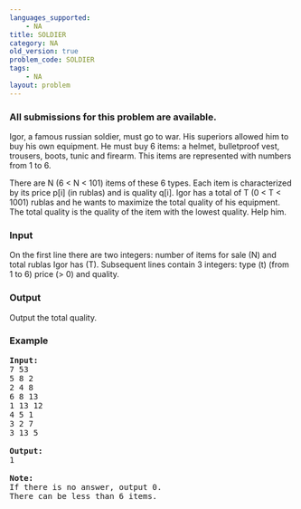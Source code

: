 ```yaml
---
languages_supported:
    - NA
title: SOLDIER
category: NA
old_version: true
problem_code: SOLDIER
tags:
    - NA
layout: problem
---
```

###  All submissions for this problem are available. 

Igor, a famous russian soldier, must go to war. His superiors allowed him to buy his own equipment. He must buy 6 items: a helmet, bulletproof vest, trousers, boots, tunic and firearm. This items are represented with numbers from 1 to 6.

 There are N (6 < N < 101) items of these 6 types. Each item is characterized by its price p\[i\] (in rublas) and is quality q\[i\]. Igor has a total of T (0 < T < 1001) rublas and he wants to maximize the total quality of his equipment. The total quality is the quality of the item with the lowest quality. Help him.

### Input

On the first line there are two integers: number of items for sale (N) and total rublas Igor has (T). Subsequent lines contain 3 integers: type (t) (from 1 to 6) price (> 0) and quality.

### Output

Output the total quality.

### Example

<pre>
<b>Input:</b>
7 53
5 8 2
2 4 8
6 8 13
1 13 12
4 5 1
3 2 7
3 13 5

<b>Output:</b>
1

<b>Note:</b>
If there is no answer, output 0.
There can be less than 6 items.

</pre>